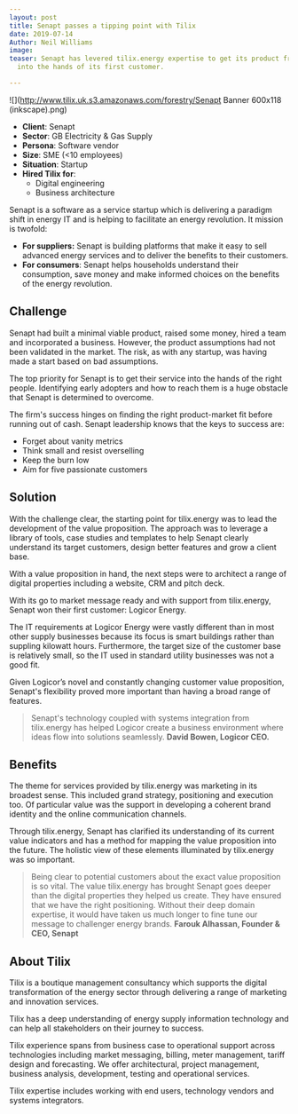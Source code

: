 ```yaml
---
layout: post
title: Senapt passes a tipping point with Tilix
date: 2019-07-14
Author: Neil Williams
image: 
teaser: Senapt has levered tilix.energy expertise to get its product from the lab
  into the hands of its first customer.

---
```

![](http://www.tilix.uk.s3.amazonaws.com/forestry/Senapt Banner 600x118 (inkscape).png)

* **Client**: Senapt
* **Sector**: GB Electricity & Gas Supply
* **Persona**: Software vendor
* **Size**: SME (<10 employees)
* **Situation**: Startup
* **Hired Tilix for**:
  * Digital engineering
  * Business architecture

Senapt is a software as a service startup which is delivering a paradigm shift in energy IT and is helping to facilitate an energy revolution. It mission is twofold:

* **For suppliers:** Senapt is building platforms that make it easy to sell advanced energy services and to deliver the benefits to their customers.
* **For consumers**: Senapt helps households understand their consumption, save money and make informed choices on the benefits of the energy revolution.

## Challenge

Senapt had built a minimal viable product, raised some money, hired a team and incorporated a business. However, the product assumptions had not been validated in the market. The risk, as with any startup, was having made a start based on bad assumptions.

The top priority for Senapt is to get their service into the hands of the right people. Identifying early adopters and how to reach them is a huge obstacle that Senapt is determined to overcome.

The firm's success hinges on finding the right product-market fit before running out of cash. Senapt leadership knows that the keys to success are:

* Forget about vanity metrics
* Think small and resist overselling
* Keep the burn low
* Aim for five passionate customers

## Solution

With the challenge clear, the starting point for tilix.energy was to lead the development of the value proposition. The approach was to leverage a library of tools, case studies and templates to help Senapt clearly understand its target customers, design better features and grow a client base.

With a value proposition in hand, the next steps were to architect a range of digital properties including a website, CRM and pitch deck.

With its go to market message ready and with support from tilix.energy, Senapt won their first customer: Logicor Energy.

The IT requirements at Logicor Energy were vastly different than in most other supply businesses because its focus is smart buildings rather than suppling kilowatt hours. Furthermore, the target size of the customer base is relatively small, so the IT used in standard utility businesses was not a good fit.

Given Logicor’s novel and constantly changing customer value proposition, Senapt's flexibility proved more important than having a broad range of features.

> Senapt's technology coupled with systems integration from tilix.energy has helped Logicor create a business environment where ideas flow into solutions seamlessly. **David Bowen, Logicor CEO.**

## Benefits

The theme for services provided by tilix.energy was marketing in its broadest sense. This included grand strategy, positioning and execution too. Of particular value was the support in developing a coherent brand identity and the online communication channels.

Through tilix.energy, Senapt has clarified its understanding of its current value indicators and has a method for mapping the value proposition into the future. The holistic view of these elements illuminated by tilix.energy was so important.

> Being clear to potential customers about the exact value proposition is so vital. The value tilix.energy has brought Senapt goes deeper than the digital properties they helped us create. They have ensured that we have the right positioning. Without their deep domain expertise, it would have taken us much longer to fine tune our message to challenger energy brands. **Farouk Alhassan, Founder & CEO, Senapt**

## About Tilix

Tilix is a boutique management consultancy which supports the digital transformation of the energy sector through delivering a range of marketing and innovation services.

Tilix has a deep understanding of energy supply information technology and can help all stakeholders on their journey to success.

Tilix experience spans from business case to operational support across technologies including market messaging, billing, meter management, tariff design and forecasting. We offer architectural, project management, business analysis, development, testing and operational services.

Tilix expertise includes working with end users, technology vendors and systems integrators.